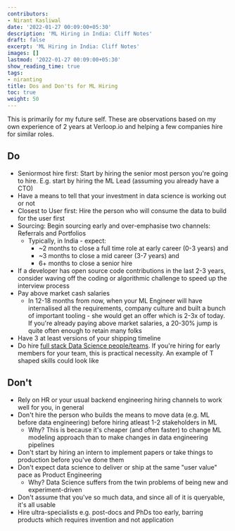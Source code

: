 ```yaml
---
contributors:
- Nirant Kasliwal
date: '2022-01-27 00:09:00+05:30'
description: 'ML Hiring in India: Cliff Notes'
draft: false
excerpt: 'ML Hiring in India: Cliff Notes'
images: []
lastmod: '2022-01-27 00:09:00+05:30'
show_reading_time: true
tags:
- niranting
title: Dos and Don'ts for ML Hiring
toc: true
weight: 50
---
```


This is primarily for my future self. These are observations based on my own experience of 2 years at Verloop.io and helping a few companies hire for similar roles. 

## Do
- Seniormost hire first: Start by hiring the senior most person you're going to hire. E.g. start by hiring the ML Lead (assuming you already have a CTO)
- Have a means to tell that your investment in data science is working out or not
- Closest to User first: Hire the person who will consume the data to build for the user first
- Sourcing: Begin sourcing early and over-emphasise two channels: Referrals and Portfolios
    - Typically, in India - expect:
        - ~2 months to close a full time role at early career (0-3 years) and 
        - ~3 months to close a mid career (3-7 years) and
        - 6+ months to close a senior hire
- If a developer has open source code contributions in the last 2-3 years, consider waving off the coding or algorithmic challenge to speed up the interview process
- Pay above market cash salaries
    - In 12-18 months from now, when your ML Engineer will have internalised all the requirements, company culture and built a bunch of important tooling - she would get an offer which is 2-3x of today. If you're already paying above market salaries, a 20-30% jump is quite often enough to retain many folks 
- Have 3 at least versions of your shipping timeline
- Do hire [full stack Data Science people/teams](https://nirantk.com/writing/building-a-data-science-team.html).  If you're hiring for early members for your team, this is practical necessity. An example of T shaped skills could look like

## Don't
- Rely on HR or your usual backend engineering hiring channels to work well for you, in general
- Don't hire the person who builds the means to move data (e.g. ML before data engineering) before hiring atleast 1-2 stakeholders in ML
    - Why? This is because it's cheaper (and often faster) to change ML modeling approach than to make changes in data engineering pipelines
- Don't start by hiring an intern to implement papers or take things to production before you've done them
- Don't expect data science to deliver or ship at the same "user value" pace as Product Engineering
    - Why? Data Science suffers from the twin problems of being new and experiment-driven
- Don't assume that you've so much data, and since all of it is queryable, it's all usable
- Hire ultra-specialists e.g. post-docs and PhDs too early, barring products which requires invention and not application
